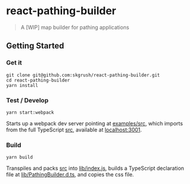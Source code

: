 # react-pathing-builder

> A [WIP] map builder for pathing applications

## Getting Started

### Get it

```shell
git clone git@github.com:skgrush/react-pathing-builder.git
cd react-pathing-builder
yarn install
```

### Test / Develop

```shell
yarn start:webpack
```

Starts up a webpack dev server pointing at [examples/src](examples/src),
which imports from the full TypeScript [src](src), available at
[localhost:3001](http://localhost:3001).

### Build

```shell
yarn build
```

Transpiles and packs [src](src) into [lib/index.js](lib/index.js), builds
a TypeScript declaration file at [lib/PathingBuilder.d.ts](lib/pathingbuilder.d.ts),
and copies the css file.
